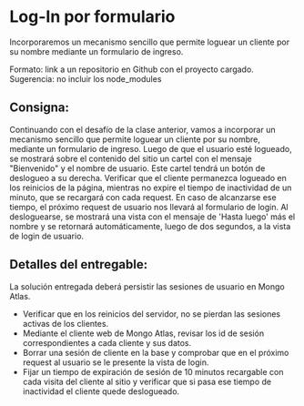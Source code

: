 # Log-In por formulario
Incorporaremos un mecanismo sencillo que permite loguear un cliente por su nombre mediante un formulario de ingreso.

Formato: link a un repositorio en Github con el proyecto cargado.
Sugerencia: no incluir los node_modules

## Consigna:

Continuando con el desafío de la clase anterior, vamos a incorporar un mecanismo sencillo que permite loguear un cliente por su nombre, mediante un formulario de ingreso.
Luego de que el usuario esté logueado, se mostrará sobre el contenido del sitio un cartel con el mensaje "Bienvenido" y el nombre de usuario.
Este cartel tendrá un botón de deslogueo a su derecha.
Verificar que el cliente permanezca logueado en los reinicios de la página, mientras no expire el tiempo de inactividad de un minuto, que se recargará con cada request.
En caso de alcanzarse ese tiempo, el próximo request de usuario nos llevará al formulario de login.
Al desloguearse, se mostrará una vista con el mensaje de 'Hasta luego' más el nombre y se retornará automáticamente, luego de dos segundos, a la vista de login de usuario.

## Detalles del entregable:
La solución entregada deberá persistir las sesiones de usuario en Mongo Atlas.
- Verificar que en los reinicios del servidor, no se pierdan las sesiones activas de los clientes.
- Mediante el cliente web de Mongo Atlas, revisar los id de sesión correspondientes a cada cliente y sus datos.
- Borrar una sesión de cliente en la base y comprobar que en el próximo request al usuario se le presente la vista de login.
- Fijar un tiempo de expiración de sesión de 10 minutos recargable con cada visita del cliente al sitio y verificar que si pasa ese tiempo de inactividad el cliente quede deslogueado.
